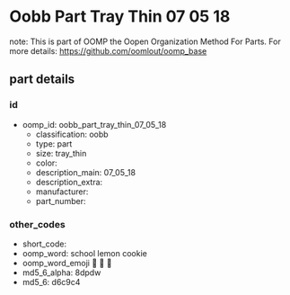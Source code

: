 # Oobb Part Tray Thin 07 05 18  

note: This is part of OOMP the Oopen Organization Method For Parts. For more details: https://github.com/oomlout/oomp_base

##  part details





### id
* oomp_id: oobb_part_tray_thin_07_05_18
  * classification: oobb
  * type: part
  * size: tray_thin
  * color: 
  * description_main: 07_05_18
  * description_extra: 
  * manufacturer: 
  * part_number: 

### other_codes
* short_code: 
* oomp_word: school lemon cookie
* oomp_word_emoji :school: :lemon: :cookie:
* md5_6_alpha: 8dpdw
* md5_6: d6c9c4